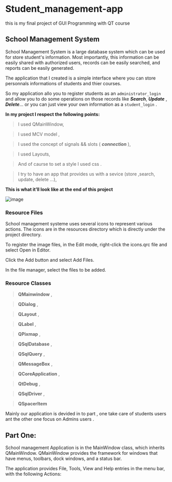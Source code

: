 # Student_management-app
this is my final project of GUI Programming with QT course
## School Management System

School Management System is a large database system which can be used for store student's information. Most importantly, this information can be easily shared with authorized users, records can be easily searched, and reports can be easily generated.

The application that I created is a simple interface where you can store personnals informations of students and thier courses.

So my application allo you to register students as an `administrator_login` and allow you to do some operations on those records like ***Search***, ***Update*** , ***Delete***... or you can just view your own information as a `student_login` .

**In my project I respect the following points:**

> I used QMainWindow,

> I used MCV model ,

> I used the concept of signals && slots ( ***connection*** ),

> I used Layouts,

> And of caurse to set a style I used css .

> I try to have an app that provides us with a sevice (store ,search, update, delete ...),

**This is what it’ll look like at the end of this project**

![image](https://user-images.githubusercontent.com/75392302/151638461-100993ed-26f6-4a0d-916f-6dd4d6d9163f.png)

### Resource Files
School management systeme uses several icons to represent various actions. The icons are in the resources directory which is directly under the project directory.

To register the image files, in the Edit mode, right-click the icons.qrc file and select Open in Editor.

Click the Add button and select Add Files.

In the file manager, select the files to be added.

### Resource Classes

> **QMainwindow** ,
 
> **QDialog** , 

> **QLayout** , 

> **QLabel** , 

> **QPixmap** ,

> **QSqlDatabase** ,
   
> **QSqlQuery** ,

> **QMessageBox** , 

> **QCoreApplication** , 

> **QtDebug** , 

> **QSqlDriver** ,

> **QSpacerItem** 


Mainly our application is devided in to part , one take care of students users ant the other one  focus on Admins users .

## Part One:

 School management Application is in the MainWindow class, which inherits QMainWindow. QMainWindow provides the framework for windows that have menus, toolbars, dock windows, and a status bar. 
 
 The application provides File, Tools, View and Help entries in the menu bar, with the following Actions:
 

